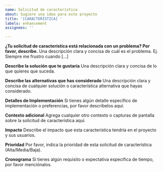 ```yaml
---
name: Solicitud de característica
about: Sugiere una idea para este proyecto
title: '[CARACTERÍSTICA] '
labels: enhancement
assignees: ''

---
```


**¿Tu solicitud de característica está relacionada con un problema? Por favor, describe.**
Una descripción clara y concisa de cuál es el problema. Ej. Siempre me frustro cuando [...]

**Describe la solución que te gustaría**
Una descripción clara y concisa de lo que quieres que suceda.

**Describe las alternativas que has considerado**
Una descripción clara y concisa de cualquier solución o característica alternativa que hayas considerado.

**Detalles de Implementación**
Si tienes algún detalle específico de implementación o preferencias, por favor descríbelos aquí.

**Contexto adicional**
Agrega cualquier otro contexto o capturas de pantalla sobre la solicitud de característica aquí.

**Impacto**
Describe el impacto que esta característica tendría en el proyecto y sus usuarios.

**Prioridad**
Por favor, indica la prioridad de esta solicitud de característica (Alta/Media/Baja).

**Cronograma**
Si tienes algún requisito o expectativa específica de tiempo, por favor menciónalos. 